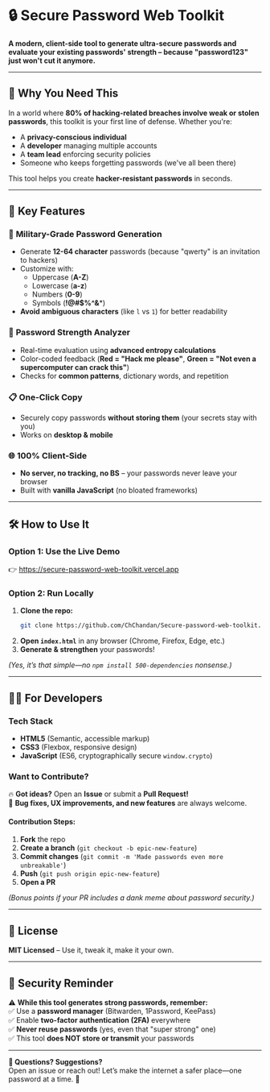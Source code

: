 # 🔒 Secure Password Web Toolkit  

**A modern, client-side tool to generate ultra-secure passwords and evaluate your existing passwords' strength – because "password123" just won't cut it anymore.**  

---

## 🌟 Why You Need This  

In a world where **80% of hacking-related breaches involve weak or stolen passwords**, this toolkit is your first line of defense. Whether you're:  
- A **privacy-conscious individual**  
- A **developer** managing multiple accounts  
- A **team lead** enforcing security policies  
- Someone who keeps forgetting passwords (we've all been there)  

This tool helps you create **hacker-resistant passwords** in seconds.  

---

## 🚀 Key Features  

### 🔑 **Military-Grade Password Generation**  
- Generate **12-64 character** passwords (because "qwerty" is an invitation to hackers)  
- Customize with:  
  - Uppercase (**A-Z**)  
  - Lowercase (**a-z**)  
  - Numbers (**0-9**)  
  - Symbols (**!@#$%^&***)  
- **Avoid ambiguous characters** (like `l` vs `1`) for better readability  

### 💪 **Password Strength Analyzer**  
- Real-time evaluation using **advanced entropy calculations**  
- Color-coded feedback (**Red = "Hack me please"**, **Green = "Not even a supercomputer can crack this"**)  
- Checks for **common patterns**, dictionary words, and repetition  

### 📋 **One-Click Copy**  
- Securely copy passwords **without storing them** (your secrets stay with you)  
- Works on **desktop & mobile**  

### 🌐 **100% Client-Side**  
- **No server, no tracking, no BS** – your passwords never leave your browser  
- Built with **vanilla JavaScript** (no bloated frameworks)  

---

## 🛠️ How to Use It  

### **Option 1: Use the Live Demo**  
👉 https://secure-password-web-toolkit.vercel.app

### **Option 2: Run Locally**  
1. **Clone the repo:**  
   ```bash
   git clone https://github.com/ChChandan/Secure-password-web-toolkit.git
   ```
2. **Open `index.html`** in any browser (Chrome, Firefox, Edge, etc.)  
3. **Generate & strengthen** your passwords!  

*(Yes, it’s that simple—no `npm install 500-dependencies` nonsense.)*  

---

## 🧑‍💻 For Developers  

### **Tech Stack**  
- **HTML5** (Semantic, accessible markup)  
- **CSS3** (Flexbox, responsive design)  
- **JavaScript** (ES6, cryptographically secure `window.crypto`)  

### **Want to Contribute?**  
🔥 **Got ideas?** Open an **Issue** or submit a **Pull Request!**  
🔧 **Bug fixes, UX improvements, and new features** are always welcome.  

#### **Contribution Steps:**  
1. **Fork** the repo  
2. **Create a branch** (`git checkout -b epic-new-feature`)  
3. **Commit changes** (`git commit -m 'Made passwords even more unbreakable'`)  
4. **Push** (`git push origin epic-new-feature`)  
5. **Open a PR**  

*(Bonus points if your PR includes a dank meme about password security.)*  

---

## 📜 License  
**MIT Licensed** – Use it, tweak it, make it your own.  

---

## 🔐 Security Reminder  
⚠️ **While this tool generates strong passwords, remember:**  
✅ Use a **password manager** (Bitwarden, 1Password, KeePass)  
✅ Enable **two-factor authentication (2FA)** everywhere  
✅ **Never reuse passwords** (yes, even that "super strong" one)  
✅ This tool **does NOT store or transmit** your passwords  

---

**💬 Questions? Suggestions?**  
Open an issue or reach out! Let’s make the internet a safer place—one password at a time. 🚀
